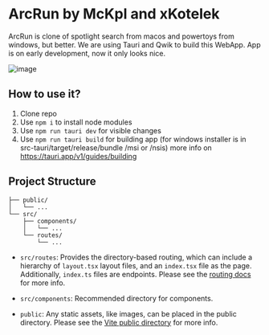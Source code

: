 
# ArcRun by McKpl and xKotelek
ArcRun is clone of spotlight search from macos and powertoys from windows, but better.
We are using Tauri and Qwik to build this WebApp.
App is on early development, now it only looks nice.

![image](https://github.com/McKpol/ArcRun/assets/104125769/8e36ea40-16d0-4b69-8abe-3a8cf7c6909e)

## How to use it?
1. Clone repo
2. Use ```npm i``` to install node modules
2. Use ```npm run tauri dev``` for visible changes
3. Use ```npm run tauri build``` for building app (for windows installer is in src-tauri/target/release/bundle /msi or /nsis) more info on https://tauri.app/v1/guides/building

## Project Structure

```
├── public/
│   └── ...
└── src/
    ├── components/
    │   └── ...
    └── routes/
        └── ...
```

- `src/routes`: Provides the directory-based routing, which can include a hierarchy of `layout.tsx` layout files, and an `index.tsx` file as the page. Additionally, `index.ts` files are endpoints. Please see the [routing docs](https://qwik.builder.io/qwikcity/routing/overview/) for more info.

- `src/components`: Recommended directory for components.

- `public`: Any static assets, like images, can be placed in the public directory. Please see the [Vite public directory](https://vitejs.dev/guide/assets.html#the-public-directory) for more info.
